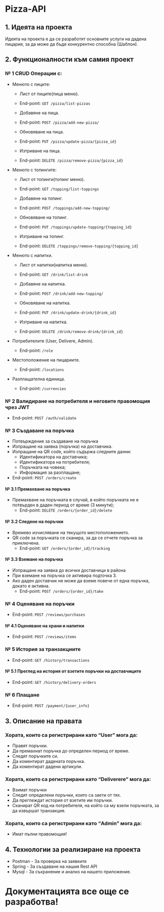 # Pizza-API

## 1. Идеята на проекта
Идеята на проекта е да се разработят основните услуги на дадена пицария, за да може да бъде конкурентно способна (Шаблон).

## 2. Функционалности към самия проект

### № 1 CRUD Операции с:
- Менюто с пиците:

  - Лист от пиците(пица меню).
  - End-point: `GET /pizza/list-pizzas`
 
  - Добавяне на пица.
  - End-point: `POST /pizza/add-new-pizza/`

  - Обновяване на пица.
  - End-point: `PUT /pizza/update-pizza/{pizza_id}`
  
  - Изтриване на пица.
  - End-point: `DELETE /pizza/remove-pizza/{pizza_id}`
    
- Менюто с топингите:

  - Лист от топинги(топинг меню).
  - End-point: `GET /topping/list-toppings`
 
  - Добавяне на топинг.
  - End-point: `POST /toppings/add-new-topping/`

  - Обновяване на топинг.
  - End-point: `PUT /toppings/update-topping/{topping_id}`
  
  - Изтриване на топинг.
  - End-point: `DELETE /toppings/remove-topping/{topping_id}`

- Менюто с напитки.
 
  - Лист от напитки(напитка меню).
  - End-point: `GET /drink/list-drink`
 
  - Добавяне на напитка.
  - End-point: `POST /drink/add-new-topping/`

  - Обновяване на напитка.
  - End-point: `PUT /drink/update-drink/{drink_id}`
  
  - Изтриване на напитка.
  - End-point: `DELETE /drink/remove-drink/{drink_id}`
    
- Потребителите (User, Delivere, Admin).
  - End-point: `/role`
- Местоположение на пицариите.
  - End-point: `/locations`
- Разплащателна единица.
  - End-point: `/currencies`

### № 2 Валидиране на потребителя и неговите правомощия чрез JWT
- End-point: `POST /auth/validate`

### № 3 Създаване на поръчка
- Потвърждение за създаване на поръчка
- Изпращане на заявка (поръчка) на доставчика.
- Изпращане на QR code, който съдържа следните данни:
  - Идентификатора на доставчика;
  - Идентификатора на потребителя;
  - Поръчката на човека;
  - Информация за разплащане;
- End-point: `POST /orders/create`

#### № 3.1 Премахване на поръчка
- Премахване на поръчката в случай, в който поръчката не е потвърден в даден период от време (3 минути);
  - End-point: `DELETE /orders/{order_id}/delete`

#### № 3.2 Следене на поръчки
- Времево изчисляване на текущото местоположението.
- QR code за поръчката се сканира, за да се отчете поръчка за приключена.
  - End-point: `GET /orders/{order_id}/tracking`

#### № 3.3 Вземане на поръчка
- Изпращане на заявка до всички доставчици в района
- При вземане на поръчка се активира подточка 3.
- Ако даден доставчик не може да вземе повече от една поръчка, докато е активна.
  - End-point: `POST /orders/{order_id}/take`

### № 4 Оценяване на поръчки
- End-point: `POST /reviews/purchases`

#### № 4.1 Оценяване на храни и напитки
- End-point: `POST /reviews/items`

### № 5 История за транзакциите
- End-point: `GET /history/transactions`

#### № 5.1 Преглед на история от взетите поръчки на доставчиците
- End-point: `GET /history/delivery-orders`

### № 6 Плащане
- End-point: `POST /payment/{user_info}`

## 3. Описание на правата

### Хората, които са регистрирани като “User” мога да:
- Правят поръчки.
- Да премахнат поръчка до определен период от време.
- Следят поръчките си.
- Да коментират дадената поръчка.
- Да коментират дадени артикули.

### Хората, които са регистрирани като “Deliverere” мога да:
- Взимат поръчки
- Следят определени поръчки, които са заети от тях.
- Да преглеждат история от взетите им поръчки.
- Сканират QR код на потребителя, на който са му взели поръчката, за да извършат транзакция.

### Хората, които са регистрирани като “Admin” мога да:
- Имат пълни правомощия!

## 4. Технологии за реализиране на проекта
- Postman - За проверка на заявките
- Spring - За създаване на нашия Rest API
- Mysql - За съхранение и анализ на нашето приложение.

# Документацията все още се разработва!
